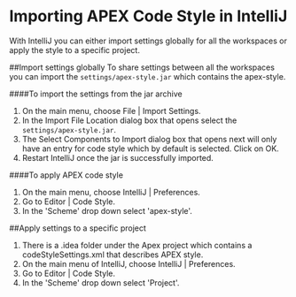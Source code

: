 Importing APEX Code Style in IntelliJ
=====================================

With IntelliJ you can either import settings globally for all the workspaces or apply the style to a specific project.

##Import settings globally
To share settings between all the workspaces you can import the `settings/apex-style.jar` which contains the apex-style. 

####To import the settings from the jar archive
1. On the main menu, choose File | Import Settings.
2. In the Import File Location dialog box that opens select the `settings/apex-style.jar`.
3. The Select Components to Import dialog box that opens next will only have an entry for code style which by default is selected. Click on OK. 
4. Restart IntelliJ once the jar is successfully imported.

####To apply APEX code style
1. On the main menu, choose IntelliJ | Preferences.
2. Go to Editor | Code Style.
3. In the 'Scheme' drop down select 'apex-style'.

##Apply settings to a specific project
1. There is a .idea folder under the Apex project which contains a codeStyleSettings.xml that describes APEX style.
2. On the main menu of IntelliJ, choose IntelliJ | Preferences.
3. Go to Editor | Code Style.
4. In the 'Scheme' drop down select 'Project'.
